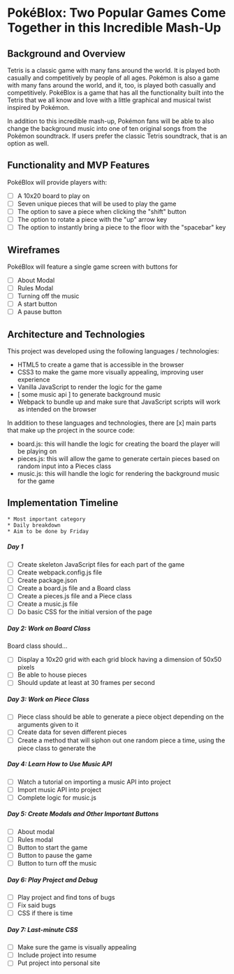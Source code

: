 # PokéBlox: Two Popular Games Come Together in this Incredible Mash-Up

## Background and Overview
Tetris is a classic game with many fans around the world. It is played both casually and competitively by people of all ages. Pokémon is also a game with many fans around the world, and it, too, is played both casually and competitively. PokéBlox is a game that has all the functionality built into the Tetris that we all know and love with a little graphical and musical twist inspired by Pokémon.

In addition to this incredible mash-up, Pokémon fans will be able to also change the background music into one of ten original songs from the Pokémon soundtrack. If users prefer the classic Tetris soundtrack, that is an option as well.

## Functionality and MVP Features
PokéBlox will provide players with:
- [ ] A 10x20 board to play on
- [ ] Seven unique pieces that will be used to play the game
- [ ] The option to save a piece when clicking the "shift" button
- [ ] The option to rotate a piece with the "up" arrow key
- [ ] The option to instantly bring a piece to the floor with the "spacebar" key

## Wireframes
PokéBlox will feature a single game screen with buttons for
- [ ] About Modal
- [ ] Rules Modal
- [ ] Turning off the music
- [ ] A start button
- [ ] A pause button
    
## Architecture and Technologies
This project was developed using the following languages / technologies:
- HTML5 to create a game that is accessible in the browser
- CSS3 to make the game more visually appealing, improving user experience
- Vanilla JavaScript to render the logic for the game
- [ some music api ] to generate background music
- Webpack to bundle up and make sure that JavaScript scripts will work as intended on the browser

In addition to these languages and technologies, there are [x] main parts that make up the project in the source code:
- board.js: this will handle the logic for creating the board the player will be playing on
- pieces.js: this will allow the game to generate certain pieces based on random input into a Pieces class
- music.js: this will handle the logic for rendering the background music for the game
    
## Implementation Timeline
    * Most important category
    * Daily breakdown
    * Aim to be done by Friday

##### Day 1
- [ ] Create skeleton JavaScript files for each part of the game
- [ ] Create webpack.config.js file
- [ ] Create package.json
- [ ] Create a board.js file and a Board class
- [ ] Create a pieces.js file and a Piece class
- [ ] Create a music.js file
- [ ] Do basic CSS for the initial version of the page

##### Day 2: Work on Board Class
Board class should...
- [ ] Display a 10x20 grid with each grid block having a dimension of 50x50 pixels
- [ ] Be able to house pieces
- [ ] Should update at least at 30 frames per second

##### Day 3: Work on Piece Class
- [ ] Piece class should be able to generate a piece object depending on the arguments given to it
- [ ] Create data for seven different pieces
- [ ] Create a method that will siphon out one random piece a time, using the piece class to generate the 

##### Day 4: Learn How to Use Music API
- [ ] Watch a tutorial on importing a music API into project
- [ ] Import music API into project
- [ ] Complete logic for music.js

##### Day 5: Create Modals and Other Important Buttons
- [ ] About modal
- [ ] Rules modal
- [ ] Button to start the game
- [ ] Button to pause the game
- [ ] Button to turn off the music

##### Day 6: Play Project and Debug
- [ ] Play project and find tons of bugs
- [ ] Fix said bugs
- [ ] CSS if there is time

##### Day 7: Last-minute CSS
- [ ] Make sure the game is visually appealing
- [ ] Include project into resume
- [ ] Put project into personal site
